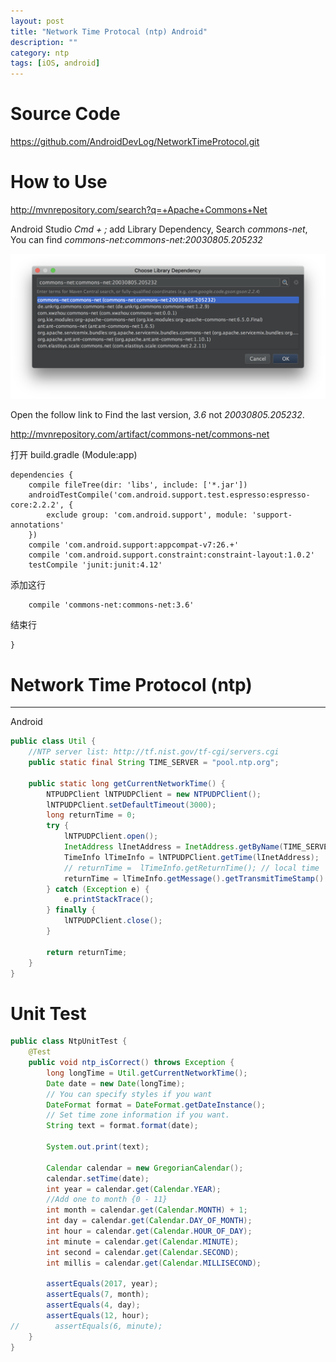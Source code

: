 ```yaml
---
layout: post
title: "Network Time Protocal (ntp) Android"
description: ""
category: ntp
tags: [iOS, android]
---
```


# Source Code

<https://github.com/AndroidDevLog/NetworkTimeProtocol.git>

# How to Use

<http://mvnrepository.com/search?q=+Apache+Commons+Net>

Android Studio *Cmd + ;* add Library Dependency, Search *commons-net*, You can find *commons-net:commons-net:20030805.205232*

![commons-net](/assets/images/Android/ntp/commons-net.png)

Open the follow link to Find the last version, *3.6* not *20030805.205232*.


<http://mvnrepository.com/artifact/commons-net/commons-net>

打开 build.gradle (Module:app)

```
dependencies {
    compile fileTree(dir: 'libs', include: ['*.jar'])
    androidTestCompile('com.android.support.test.espresso:espresso-core:2.2.2', {
        exclude group: 'com.android.support', module: 'support-annotations'
    })
    compile 'com.android.support:appcompat-v7:26.+'
    compile 'com.android.support.constraint:constraint-layout:1.0.2'
    testCompile 'junit:junit:4.12'
```

添加这行

```
    compile 'commons-net:commons-net:3.6'
```

结束行

```
}
```

# Network Time Protocol (ntp)
---

Android

```java
public class Util {
    //NTP server list: http://tf.nist.gov/tf-cgi/servers.cgi
    public static final String TIME_SERVER = "pool.ntp.org";

    public static long getCurrentNetworkTime() {
        NTPUDPClient lNTPUDPClient = new NTPUDPClient();
        lNTPUDPClient.setDefaultTimeout(3000);
        long returnTime = 0;
        try {
            lNTPUDPClient.open();
            InetAddress lInetAddress = InetAddress.getByName(TIME_SERVER);
            TimeInfo lTimeInfo = lNTPUDPClient.getTime(lInetAddress);
            // returnTime =  lTimeInfo.getReturnTime(); // local time
            returnTime = lTimeInfo.getMessage().getTransmitTimeStamp().getTime();   //server time
        } catch (Exception e) {
            e.printStackTrace();
        } finally {
            lNTPUDPClient.close();
        }

        return returnTime;
    }
}
```

# Unit Test

```java
public class NtpUnitTest {
    @Test
    public void ntp_isCorrect() throws Exception {
        long longTime = Util.getCurrentNetworkTime();
        Date date = new Date(longTime);
        // You can specify styles if you want
        DateFormat format = DateFormat.getDateInstance();
        // Set time zone information if you want.
        String text = format.format(date);

        System.out.print(text);

        Calendar calendar = new GregorianCalendar();
        calendar.setTime(date);
        int year = calendar.get(Calendar.YEAR);
        //Add one to month {0 - 11}
        int month = calendar.get(Calendar.MONTH) + 1;
        int day = calendar.get(Calendar.DAY_OF_MONTH);
        int hour = calendar.get(Calendar.HOUR_OF_DAY);
        int minute = calendar.get(Calendar.MINUTE);
        int second = calendar.get(Calendar.SECOND);
        int millis = calendar.get(Calendar.MILLISECOND);

        assertEquals(2017, year);
        assertEquals(7, month);
        assertEquals(4, day);
        assertEquals(12, hour);
//        assertEquals(6, minute);
    }
}
```
